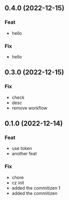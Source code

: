 ## 0.4.0 (2022-12-15)

### Feat

- hello

### Fix

- hello

## 0.3.0 (2022-12-15)

### Fix

- check
- desc
- remove workflow

## 0.1.0 (2022-12-14)

### Feat

- use token
- another feat

### Fix

- chore
- cz init
- added the commitizen 1
- added the commitizen
